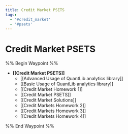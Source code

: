 ```yaml
---
title: Credit Market PSETS
tags:
  - '#credit_market'
  - '#psets'
---
```

# Credit Market PSETS

%% Begin Waypoint %%
- **[[Credit Market PSETS]]**
	- [[Advanced Usage of QuantLib analytics library]]
	- [[Basic Usage of QuantLib analytics library]]
	- [[Credit Market Homework 1]]
	- [[Credit Market PSETS]]
	- [[Credit Market Solutions]]
	- [[Credit Markets Homework 2]]
	- [[Credit Markets Homework 3]]
	- [[Credit Markets Homework 4]]

%% End Waypoint %%
